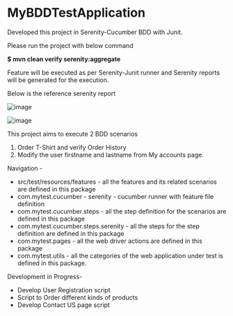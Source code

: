 # MyBDDTestApplication

Developed this project in Serenity-Cucumber BDD with Junit. 

Please run the project with below command

**$ mvn clean verify serenity:aggregate**

Feature will be executed as per Serenity-Junit runner and Serenity reports will be generated for the execution. 

Below is the reference serenity report

![image](https://user-images.githubusercontent.com/66834820/114323414-07136300-9b1d-11eb-9b78-dc7cf60971c1.png)

![image](https://user-images.githubusercontent.com/66834820/114323618-f2839a80-9b1d-11eb-82de-0d1c475f2ac6.png)

This project aims to execute 2 BDD scenarios 
1. Order T-Shirt and verify Order History
2. Modify the user firstname and lastname from My accounts page.

Navigation -
- src/test/resources/features - all the features and its related scenarios are defined in this package
- com.mytest.cucumber - serenity - cucumber runner with feature file definition
- com.mytest.cucumber.steps - all the step definition for the scenarios are defined in this package
- com.mytest.cucumber.steps.serenity - all the steps for the step definition are defined in this package
- com.mytest.pages - all the web driver actions are defined in this package
- com.mytest.utils - all the categories of the web application under test is defined in this package.

Development in Progress-
- Develop User Registration  script
- Script to Order different kinds of products
- Develop Contact US page script



